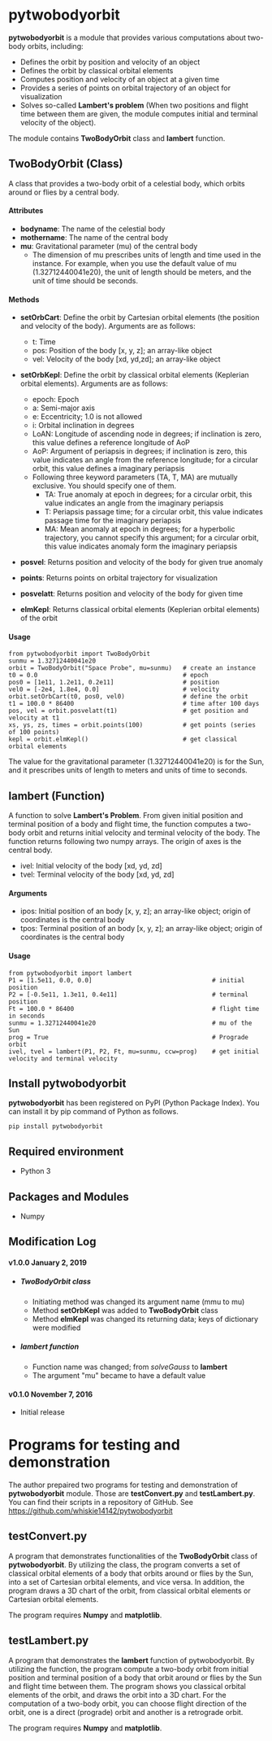 # pytwobodyorbit
**pytwobodyorbit** is a module that provides various computations about two-body orbits, including:
* Defines the orbit by position and velocity of an object
* Defines the orbit by classical orbital elements
* Computes position and velocity of an object at a given time
* Provides a series of points on orbital trajectory of an object for visualization
* Solves so-called **Lambert's problem** (When two positions and flight time between them are given, the module computes initial and terminal velocity of the object).

The module contains **TwoBodyOrbit** class and **lambert** function.

## TwoBodyOrbit (Class)
A class that provides a two-body orbit of a celestial body, which orbits around or flies by a central body. 

#### Attributes
* **bodyname**: The name of the celestial body
* **mothername**: The name of the central body
* **mu**: Gravitational parameter (mu) of the central body
  * The dimension of mu prescribes units of length and time used in the instance. For example, when you use the default value of mu (1.32712440041e20), the unit of length should be meters, and the unit of time should be seconds.

#### Methods
* **setOrbCart**: Define the orbit by Cartesian orbital elements (the position and velocity of the body). Arguments are as follows:
  * t: Time
  * pos: Position of the body [x, y, z]; an array-like object
  * vel: Velocity of the body [xd, yd,zd]; an array-like object
* **setOrbKepl**: Define the orbit by classical orbital elements (Keplerian orbital elements). Arguments are as follows:
  * epoch: Epoch
  * a: Semi-major axis
  * e: Eccentricity; 1.0 is not allowed
  * i: Orbital inclination in degrees
  * LoAN: Longitude of ascending node in degrees; if inclination is zero, this value defines a reference longitude of AoP
  * AoP: Argument of periapsis in degrees; if inclination is zero, this value indicates an angle from the reference longitude; for a circular orbit, this value defines a imaginary periapsis
  * Following three keyword parameters (TA, T, MA) are mutually exclusive.  You should specify one of them.
    * TA: True anomaly at epoch in degrees; for a circular orbit, this value indicates an angle from the imaginary periapsis
    * T: Periapsis passage time; for a circular orbit, this value indicates passage time for the imaginary periapsis
    * MA: Mean anomaly at epoch in degrees; for a hyperbolic trajectory, you cannot specify this argument; for a circular orbit, this value indicates anomaly form the imaginary periapsis

* **posvel**: Returns position and velocity of the body for given true anomaly
* **points**: Returns points on orbital trajectory for visualization
* **posvelatt**: Returns position and velocity of the body for given time
* **elmKepl**: Returns classical orbital elements (Keplerian orbital elements) of the orbit

#### Usage

    from pytwobodyorbit import TwoBodyOrbit
    sunmu = 1.32712440041e20
    orbit = TwoBodyOrbit("Space Probe", mu=sunmu)   # create an instance
    t0 = 0.0                                        # epoch
    pos0 = [1e11, 1.2e11, 0.2e11]                   # position
    vel0 = [-2e4, 1.8e4, 0.0]                       # velocity
    orbit.setOrbCart(t0, pos0, vel0)                # define the orbit
    t1 = 100.0 * 86400                              # time after 100 days
    pos, vel = orbit.posvelatt(t1)                  # get position and velocity at t1
    xs, ys, zs, times = orbit.points(100)           # get points (series of 100 points)
    kepl = orbit.elmKepl()                          # get classical orbital elements

The value for the gravitational parameter (1.32712440041e20) is for the Sun, and it prescribes units of length to meters and units of time to seconds.

## lambert (Function)
A function to solve **Lambert's Problem**. From given initial position and terminal position of a body and flight time, the function computes a two-body orbit and returns initial velocity and terminal velocity of the body. The function returns following two numpy arrays. The origin of axes is the central body.
* ivel: Initial velocity of the body [xd, yd, zd]
* tvel: Terminal velocity of the body [xd, yd, zd]

#### Arguments
* ipos: Initial position of an body [x, y, z]; an array-like object; origin of coordinates is the central body
* tpos: Terminal position of an body [x, y, z]; an array-like object; origin of coordinates is the central body


#### Usage

    from pytwobodyorbit import lambert
    P1 = [1.5e11, 0.0, 0.0]                                 # initial position
    P2 = [-0.5e11, 1.3e11, 0.4e11]                          # terminal position
    Ft = 100.0 * 86400                                      # flight time in seconds
    sunmu = 1.32712440041e20                                # mu of the Sun
    prog = True                                             # Prograde orbit
    ivel, tvel = lambert(P1, P2, Ft, mu=sunmu, ccw=prog)    # get initial velocity and terminal velocity

## Install pytwobodyorbit
**pytwobodyorbit** has been registered on PyPI (Python Package Index). You can install it by pip command of Python as follows.

    pip install pytwobodyorbit

## Required environment
* Python 3

## Packages and Modules
* Numpy

## Modification Log
#### v1.0.0 January 2, 2019
* ##### TwoBodyOrbit class
  * Initiating method was changed its argument name (mmu to mu)
  * Method **setOrbKepl** was added to **TwoBodyOrbit** class
  * Method **elmKepl** was changed its returning data; keys of dictionary were modified

* ##### lambert function
  * Function name was changed; from *solveGauss* to **lambert**
  * The argument "mu" became to have a default value

#### v0.1.0 November 7, 2016
* Initial release

# Programs for testing and demonstration
The author prepaired two programs for testing and demonstration of **pytwobodyorbit** module. Those are **testConvert.py** and **testLambert.py**. You can find their scripts in a repository of GitHub. See https://github.com/whiskie14142/pytwobodyorbit

## testConvert.py
A program that demonstrates functionalities of the **TwoBodyOrbit** class of **pytwobodyorbit**. By utilizing the class, the program converts a set of classical orbital elements of a body that orbits around or flies by the Sun, into a set of Cartesian orbital elements, and vice versa. In addition, the program draws a 3D chart of the orbit, from classical orbital elements or Cartesian orbital elements.

The program requires **Numpy** and **matplotlib**.

## testLambert.py

A program that demonstrates the **lambert** function of pytwobodyorbit. By utilizing the function, the program compute a two-body orbit from initial position and terminal position of a body that orbit around or flies by the Sun and flight time between them. The program shows you classical orbital elements of the orbit, and draws the orbit into a 3D chart. For the computation of a two-body orbit, you can choose flight direction of the orbit, one is a direct (prograde) orbit and another is a retrograde orbit.

The program requires **Numpy** and **matplotlib**.
